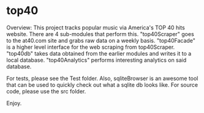 # top40

Overview:
This project tracks popular music via America's TOP 40 hits website.
There are 4 sub-modules that perform this.
"top40Scraper" goes to the at40.com site and grabs raw data on a weekly basis.
"top40Facade" is a higher level interface for the web scraping from top40Scraper. "top40db" takes data obtained from the earlier modules and writes it to a local database. "top40Analytics" performs interesting analytics on said database.

For tests, please see the Test folder.
Also, sqliteBrowser is an awesome tool that can be used to quickly check out what a sqlite db looks like.
For source code, please use the src folder.

Enjoy.
